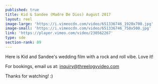 ```yaml
---
published: true
title: Kid & Sandee (Madre De Dios) August 2017
layout: reel
image-large: 'https://i.vimeocdn.com/video/651336746_1920x700.jpg'
image-small: 'https://i.vimeocdn.com/video/651336746_750x500.jpg'
link: 'https://player.vimeo.com/video/230562267'
type: sde
section-rank: 89
---
```

Here is Kid and Sandee's wedding film with a rock and roll vibe. Love it!

For bookings, email us at: inquiry@threelogyvideo.com

Thanks for watching! :)

